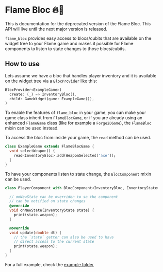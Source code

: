 # Flame Bloc 🔥🧱

This is documentation for the deprecated version of the Flame Bloc. This API will live until the
next major version is released.

`flame_bloc` provides easy access to blocs/cubits that are available on the widget tree to your Flame
game and makes it possible for Flame components to listen to state changes to those blocs/cubits.

## How to use

Lets assume we have a bloc that handles player inventory and it is available on the widget tree via
a `BlocProvider` like this:

```dart
BlocProvider<ExampleGame>(
  create: (_) => InventoryBloc(),
  child: GameWidget(game: ExampleGame()),
)
```

To enable the features of `flame_bloc` in your game, you can make your game class inherit from
`FlameBlocGame`, or if you are already using an enhanced `FlameGame` class (like for example a
`Forge2DGame`), the `FlameBloc` mixin can be used instead.


To access the bloc from inside your game, the `read` method can be used.

```dart
class ExampleGame extends FlameBlocGame {
  void selectWeapon() {
    read<InventoryBloc>.add(WeaponSelected('axe'));
  }
}
```

To have your components listen to state change, the `BlocComponent` mixin can be used.


```dart
class PlayerComponent with BlocComponent<InventoryBloc, InventoryState> {

  // onNewState can be overriden to so the component
  // can be notified on state changes
  @override
  void onNewState(InventoryState state) {
    print(state.weapon);
  }

  @override
  void update(double dt) {
    // the `state` getter can also be used to have
    // direct access to the current state
    print(state.weapon);
  }
}
```

For a full example, check the [example folder](./example)
